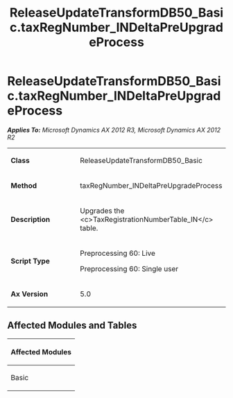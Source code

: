 ﻿---
title: ReleaseUpdateTransformDB50_Basic.taxRegNumber_INDeltaPreUpgradeProcess
TOCTitle: ReleaseUpdateTransformDB50_Basic.taxRegNumber_INDeltaPreUpgradeProcess
ms:assetid: 5df7d692-dc6f-32eb-3891-1a2a6ca64603
ms:mtpsurl: https://msdn.microsoft.com/en-us/library/JJ718994(v=AX.60)
ms:contentKeyID: 49708536
ms.date: 05/18/2015
mtps_version: v=AX.60
---

# ReleaseUpdateTransformDB50\_Basic.taxRegNumber\_INDeltaPreUpgradeProcess 


_**Applies To:** Microsoft Dynamics AX 2012 R3, Microsoft Dynamics AX 2012 R2_

<table>
<colgroup>
<col style="width: 50%" />
<col style="width: 50%" />
</colgroup>
<tbody>
<tr class="odd">
<td><p><strong>Class</strong></p></td>
<td><p>ReleaseUpdateTransformDB50_Basic</p></td>
</tr>
<tr class="even">
<td><p><strong>Method</strong></p></td>
<td><p>taxRegNumber_INDeltaPreUpgradeProcess</p></td>
</tr>
<tr class="odd">
<td><p><strong>Description</strong></p></td>
<td><p>Upgrades the &lt;c&gt;TaxRegistrationNumberTable_IN&lt;/c&gt; table.</p></td>
</tr>
<tr class="even">
<td><p><strong>Script Type</strong></p></td>
<td><p>Preprocessing 60: Live</p>
<p>Preprocessing 60: Single user</p></td>
</tr>
<tr class="odd">
<td><p><strong>Ax Version</strong></p></td>
<td><p>5.0</p></td>
</tr>
</tbody>
</table>


## Affected Modules and Tables

<table>
<colgroup>
<col style="width: 100%" />
</colgroup>
<thead>
<tr class="header">
<th><p>Affected Modules</p></th>
</tr>
</thead>
<tbody>
<tr class="odd">
<td><p>Basic</p></td>
</tr>
</tbody>
</table>

  


